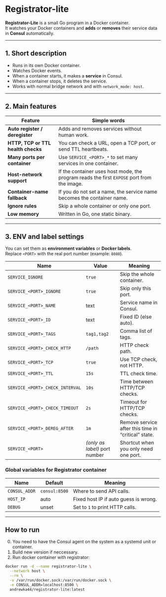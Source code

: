 # Registrator-lite

**Registrator-Lite** is a small Go program in a Docker container.  
It watches your Docker containers and **adds** or **removes** their service data in **Consul** automatically.

---

## 1. Short description

* Runs in its own Docker container.  
* Watches Docker events.  
* When a container starts, it makes a **service** in Consul.  
* When a container stops, it deletes the service.  
* Works with normal bridge network and with `network_mode: host`.

---

## 2. Main features

| Feature | Simple words |
|---------|--------------|
| **Auto register / deregister** | Adds and removes services without human work. |
| **HTTP, TCP or TTL health checks** | You can check a URL, open a TCP port, or send TTL heartbeats. |
| **Many ports per container** | Use `SERVICE_<PORT>_*` to set many services in one container. |
| **Host-network support** | If the container uses host mode, the program reads the first `EXPOSE` port from the image. |
| **Container-name fallback** | If you do not set a name, the service name becomes the container name. |
| **Ignore rules** | Skip a whole container or only one port. |
| **Low memory** | Written in Go, one static binary. |

---

## 3. ENV and label settings

You can set them as **environment variables** or **Docker labels**.  
Replace `<PORT>` with the real port number (example: `8080`).

| Name | Value | Meaning |
|------|-------|---------|
| `SERVICE_IGNORE` | `true` | Skip the whole container. |
| `SERVICE_<PORT>_IGNORE` | `true` | Skip only this port. |
| `SERVICE_<PORT>_NAME` | text | Service name in Consul. |
| `SERVICE_<PORT>_ID` | text | Fixed ID (else auto). |
| `SERVICE_<PORT>_TAGS` | `tag1,tag2` | Comma list of tags. |
| `SERVICE_<PORT>_CHECK_HTTP` | `/path` | HTTP check path. |
| `SERVICE_<PORT>_TCP` | `true` | Use TCP check, not HTTP. |
| `SERVICE_<PORT>_TTL` | `15s` | TTL check time. |
| `SERVICE_<PORT>_CHECK_INTERVAL` | `10s` | Time between HTTP/TCP checks. |
| `SERVICE_<PORT>_CHECK_TIMEOUT` | `2s` | Timeout for HTTP/TCP checks. |
| `SERVICE_<PORT>_DEREG_AFTER` | `1m` | Remove service after this time in “critical” state. |
| `SERVICE_<PORT>` | *(only as label)* port number | Shortcut when you only need one port. |

### Global variables for Registrator container

| Name | Default | Meaning |
|------|---------|---------|
| `CONSUL_ADDR` | `consul:8500` | Where to send API calls. |
| `HOST_IP` | auto | Fixed host IP if auto guess is wrong. |
| `DEBUG` | unset | Set to `1` to print HTTP calls. |

---

## How to run

0. You need to have the Consul agent on the system as a systemd unit or container.
1. Build new version if neccessary.
2. Run docker container with registrator:

```sh
docker run -d --name registrator-lite \
  --network host \
  --rm \
  -v /var/run/docker.sock:/var/run/docker.sock \
  -e CONSUL_ADDR=localhost:8500 \
  andrewka44/registrator-lite:latest
```
